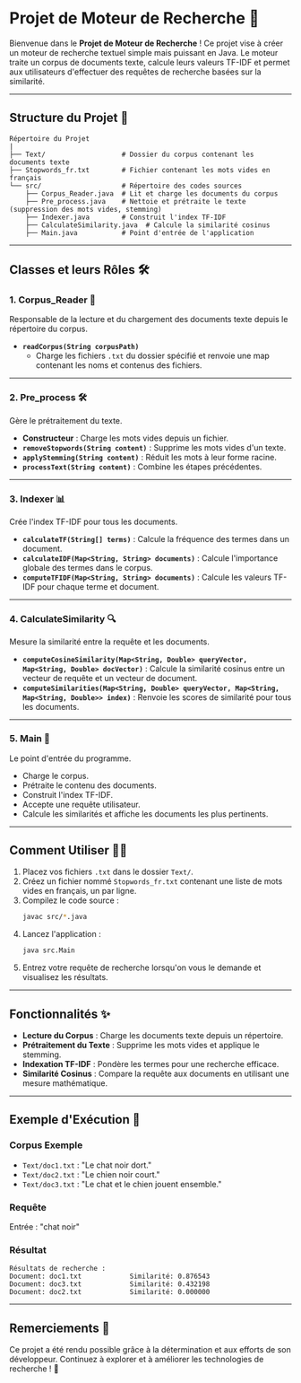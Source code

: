 # Projet de Moteur de Recherche 🚀

Bienvenue dans le **Projet de Moteur de Recherche** ! Ce projet vise à créer un moteur de recherche textuel simple mais puissant en Java. Le moteur traite un corpus de documents texte, calcule leurs valeurs TF-IDF et permet aux utilisateurs d'effectuer des requêtes de recherche basées sur la similarité.

---

## **Structure du Projet** 📂

```
Répertoire du Projet
|
├── Text/                   # Dossier du corpus contenant les documents texte
├── Stopwords_fr.txt        # Fichier contenant les mots vides en français
└── src/                    # Répertoire des codes sources
    ├── Corpus_Reader.java  # Lit et charge les documents du corpus
    ├── Pre_process.java    # Nettoie et prétraite le texte (suppression des mots vides, stemming)
    ├── Indexer.java        # Construit l'index TF-IDF
    ├── CalculateSimilarity.java  # Calcule la similarité cosinus
    ├── Main.java           # Point d'entrée de l'application
```

---

## **Classes et leurs Rôles** 🛠️

### 1. **Corpus_Reader** 📄
Responsable de la lecture et du chargement des documents texte depuis le répertoire du corpus.

- **`readCorpus(String corpusPath)`**
    - Charge les fichiers `.txt` du dossier spécifié et renvoie une map contenant les noms et contenus des fichiers.

---

### 2. **Pre_process** 🛠️
Gère le prétraitement du texte.

- **Constructeur** : Charge les mots vides depuis un fichier.
- **`removeStopwords(String content)`** : Supprime les mots vides d'un texte.
- **`applyStemming(String content)`** : Réduit les mots à leur forme racine.
- **`processText(String content)`** : Combine les étapes précédentes.

---

### 3. **Indexer** 📊
Crée l'index TF-IDF pour tous les documents.

- **`calculateTF(String[] terms)`** : Calcule la fréquence des termes dans un document.
- **`calculateIDF(Map<String, String> documents)`** : Calcule l'importance globale des termes dans le corpus.
- **`computeTFIDF(Map<String, String> documents)`** : Calcule les valeurs TF-IDF pour chaque terme et document.

---

### 4. **CalculateSimilarity** 🔍
Mesure la similarité entre la requête et les documents.

- **`computeCosineSimilarity(Map<String, Double> queryVector, Map<String, Double> docVector)`** : Calcule la similarité cosinus entre un vecteur de requête et un vecteur de document.
- **`computeSimilarities(Map<String, Double> queryVector, Map<String, Map<String, Double>> index)`** : Renvoie les scores de similarité pour tous les documents.

---

### 5. **Main** 🚦
Le point d'entrée du programme.

- Charge le corpus.
- Prétraite le contenu des documents.
- Construit l'index TF-IDF.
- Accepte une requête utilisateur.
- Calcule les similarités et affiche les documents les plus pertinents.

---

## **Comment Utiliser** 🧑‍💻

1. Placez vos fichiers `.txt` dans le dossier `Text/`.
2. Créez un fichier nommé `Stopwords_fr.txt` contenant une liste de mots vides en français, un par ligne.
3. Compilez le code source :
   ```bash
   javac src/*.java
   ```
4. Lancez l'application :
   ```bash
   java src.Main
   ```
5. Entrez votre requête de recherche lorsqu'on vous le demande et visualisez les résultats.

---

## **Fonctionnalités** ✨
- **Lecture du Corpus** : Charge les documents texte depuis un répertoire.
- **Prétraitement du Texte** : Supprime les mots vides et applique le stemming.
- **Indexation TF-IDF** : Pondère les termes pour une recherche efficace.
- **Similarité Cosinus** : Compare la requête aux documents en utilisant une mesure mathématique.

---

## **Exemple d'Exécution** 📝
### Corpus Exemple
- `Text/doc1.txt` : "Le chat noir dort."
- `Text/doc2.txt` : "Le chien noir court."
- `Text/doc3.txt` : "Le chat et le chien jouent ensemble."

### Requête
Entrée : "chat noir"

### Résultat
```plaintext
Résultats de recherche :
Document: doc1.txt            Similarité: 0.876543
Document: doc3.txt            Similarité: 0.432198
Document: doc2.txt            Similarité: 0.000000
```

---



## **Remerciements** 🙌
Ce projet a été rendu possible grâce à la détermination et aux efforts de son développeur. Continuez à explorer et à améliorer les technologies de recherche ! 🚀


